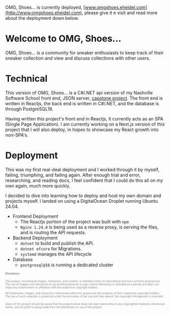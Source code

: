 OMG, Shoes... is currently deployed,
[www.omgshoes.eheidel.com](http://www.omgshoes.eheidel.com), please give it e
visit and read more about the deployment down below.

# Welcome to OMG, Shoes...

OMG, Shoes... is a community for sneaker enthusiasts to keep track of their
sneaker collection and view and discuss collections with other users.

# Technical

This version of OMG, Shoes... is a C#/.NET api version of my Nashville Software
School front end, JSON server, [capstone project](https://github.com/ericlheidel/omg-shoes). The front end is
written in Reactjs, the back end is written in C#/.NET, and the database is
through PostgreSQL16.

Having written this project's front end in Reactjs, it currently acts as an SPA
(Single Page Application). I am currently working on a Next.js version of this
project that I will also deploy, in hopes to showcase my React growth into non-SPA's.

# Deployment

This was my first real-deal deployment and I worked through it by myself, failing,
triumphing, and failing again. After enough trial and error, researching, and reading docs,
I feel confident that I could do this all on my own again, much more quickly.

I decided to dive into learning how to deploy and host my own domain and projects myself.
I landed on using a DigitalOcean Droplet running Ubuntu 24.04.
- Frontend Deployment
  - The Reactjs portion of the project was built with `npm`
  - `Nginx 1.24.0` is being used as a reverse proxy, is serving the files,
   and is routing the API requests.
- Backend Deployment
  - `dotnet` to build and publish the API.
  - `dotnet efcore` for Migrations.
  - `systemd` manages the API lifecycle
- Database
  - `postgresql@16` is running a dedicated cluster

<small style="font-size: 0.6em; color: gray;">**Disclaimer:**

This project, including all images, characters, and content, is intended solely
for educational and non-commercial purposes. The use of images and references to
any existing products or pop culture references is intended as a parody and does
not imply any endorsement or affiliation with the respective copyright holders.

All trademarks, images, and characters referenced within this project are the
property of their respective copyright holders. The use of such materials is
protected under the principles of fair use and free speech. No copyright
infringement is intended.

Users of this project should be aware that the project owner does not claim
ownership of any copyrighted materials referenced herein, and no profit is being
made from the distribution or use of this project. </small>

